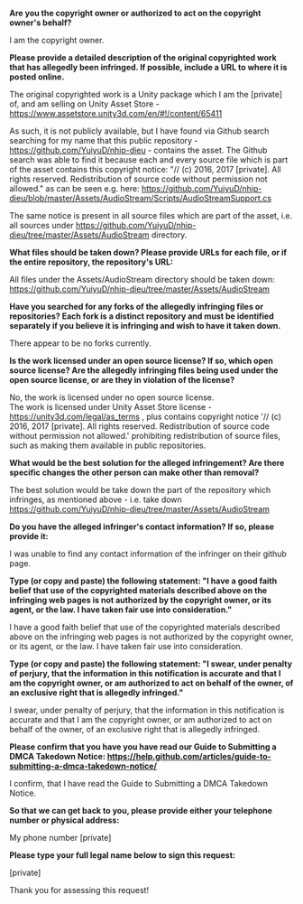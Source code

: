 **Are you the copyright owner or authorized to act on the copyright owner's behalf?**

I am the copyright owner.

**Please provide a detailed description of the original copyrighted work that has allegedly been infringed. If possible, include a URL to where it is posted online.**

The original copyrighted work is a Unity package which I am the [private] of, and am selling on Unity Asset Store - https://www.assetstore.unity3d.com/en/#!/content/65411

As such, it is not publicly available, but I have found via Github search searching for my name that this public repository - https://github.com/YuiyuD/nhip-dieu - contains the asset. The Github search was able to find it because each and every source file which is part of the asset contains this copyright notice: "// (c) 2016, 2017 [private]. All rights reserved. Redistribution of source code without permission not allowed."
as can be seen e.g. here: https://github.com/YuiyuD/nhip-dieu/blob/master/Assets/AudioStream/Scripts/AudioStreamSupport.cs

The same notice is present in all source files which are part of the asset, i.e. all sources under https://github.com/YuiyuD/nhip-dieu/tree/master/Assets/AudioStream directory.

**What files should be taken down? Please provide URLs for each file, or if the entire repository, the repository's URL:**

All files under the Assets/AudioStream directory should be taken down:  
https://github.com/YuiyuD/nhip-dieu/tree/master/Assets/AudioStream

**Have you searched for any forks of the allegedly infringing files or repositories? Each fork is a distinct repository and must be identified separately if you believe it is infringing and wish to have it taken down.**

There appear to be no forks currently.

**Is the work licensed under an open source license? If so, which open source license? Are the allegedly infringing files being used under the open source license, or are they in violation of the license?**

No, the work is licensed under no open source license.  
The work is licensed under Unity Asset Store license - https://unity3d.com/legal/as_terms , plus contains copyright notice '// (c) 2016, 2017 [private]. All rights reserved. Redistribution of source code without permission not allowed.' prohibiting redistribution of source files, such as making them available in public repositories.

**What would be the best solution for the alleged infringement? Are there specific changes the other person can make other than removal?**

The best solution would be take down the part of the repository which infringes, as mentioned above - i.e. take down https://github.com/YuiyuD/nhip-dieu/tree/master/Assets/AudioStream

**Do you have the alleged infringer's contact information? If so, please provide it:**

I was unable to find any contact information of the infringer on their github page.

**Type (or copy and paste) the following statement: "I have a good faith belief that use of the copyrighted materials described above on the infringing web pages is not authorized by the copyright owner, or its agent, or the law. I have taken fair use into consideration."**

I have a good faith belief that use of the copyrighted materials described above on the infringing web pages is not authorized by the copyright owner, or its agent, or the law. I have taken fair use into consideration.

**Type (or copy and paste) the following statement: "I swear, under penalty of perjury, that the information in this notification is accurate and that I am the copyright owner, or am authorized to act on behalf of the owner, of an exclusive right that is allegedly infringed."**

I swear, under penalty of perjury, that the information in this notification is accurate and that I am the copyright owner, or am authorized to act on behalf of the owner, of an exclusive right that is allegedly infringed.

**Please confirm that you have you have read our Guide to Submitting a DMCA Takedown Notice: https://help.github.com/articles/guide-to-submitting-a-dmca-takedown-notice/**

I confirm, that I have read the Guide to Submitting a DMCA Takedown Notice.

**So that we can get back to you, please provide either your telephone number or physical address:**

My phone number [private]

**Please type your full legal name below to sign this request:**

[private]

Thank you for assessing this request!
